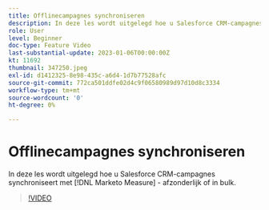 ```yaml
---
title: Offlinecampagnes synchroniseren
description: In deze les wordt uitgelegd hoe u Salesforce CRM-campagnes synchroniseert met [!DNL Marketo Measure] - afzonderlijk of in bulk.
role: User
level: Beginner
doc-type: Feature Video
last-substantial-update: 2023-01-06T00:00:00Z
kt: 11692
thumbnail: 347250.jpeg
exl-id: d1412325-8e98-435c-a6d4-1d7b77528afc
source-git-commit: 772ca501ddfe02d4c9f06580989d97d10d8c3334
workflow-type: tm+mt
source-wordcount: '0'
ht-degree: 0%

---
```


# Offlinecampagnes synchroniseren

In deze les wordt uitgelegd hoe u Salesforce CRM-campagnes synchroniseert met [!DNL Marketo Measure] - afzonderlijk of in bulk.

>[!VIDEO](https://video.tv.adobe.com/v/347250/?quality=12&learn=on)
